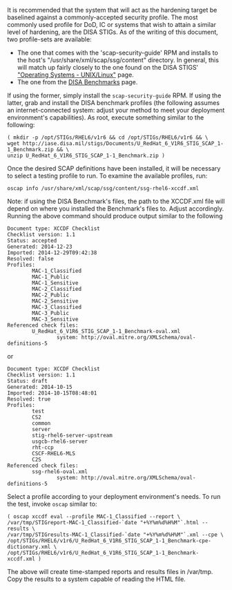 It is recommended that the system that will act as the hardening target be baselined against a commonly-accepted security profile. The most commonly used profile for DoD, IC or systems that wish to attain a similar level of hardening, are the DISA STIGs. As of the writing of this document, two profile-sets are available:
- The one that comes with the 'scap-security-guide' RPM and installs to the host's "/usr/share/xml/scap/ssg/content" directory. In general, this will match up fairly closely to the one found on the DISA STIGS' ["Operating Systems - UNIX/Linux"](http://iase.disa.mil/stigs/Documents/U_RedHat_6_V1R6_STIG.zip) page.
- The one from the [DISA Benchmarks](http://iase.disa.mil/stigs/Documents/U_RedHat_6_V1R6_STIG_SCAP_1-1_Benchmark.zip) page.


If using the former, simply install the `scap-security-guide` RPM. If using the latter, grab and install the DISA benchmark profiles (the following assumes an internet-connected system: adjust your method to meet your deployment environment's capabilities). As root, execute something similar to the following:
~~~
( mkdir -p /opt/STIGs/RHEL6/v1r6 && cd /opt/STIGs/RHEL6/v1r6 && \
wget http://iase.disa.mil/stigs/Documents/U_RedHat_6_V1R6_STIG_SCAP_1-1_Benchmark.zip && \
unzip U_RedHat_6_V1R6_STIG_SCAP_1-1_Benchmark.zip )
~~~
Once the desired SCAP definitions have been installed, it will be necessary to select a testing profile to run. To examine the available profiles, run:
~~~
oscap info /usr/share/xml/scap/ssg/content/ssg-rhel6-xccdf.xml
~~~
Note: if using the DISA Benchmark's files, the path to the XCCDF.xml file will depend on where you installed the Benchmark's files to. Adjust accordingly. Running the above command should produce output similar to the following
~~~
Document type: XCCDF Checklist
Checklist version: 1.1
Status: accepted
Generated: 2014-12-23
Imported: 2014-12-29T09:42:38
Resolved: false
Profiles:
        MAC-1_Classified
        MAC-1_Public
        MAC-1_Sensitive
        MAC-2_Classified
        MAC-2_Public
        MAC-2_Sensitive
        MAC-3_Classified
        MAC-3_Public
        MAC-3_Sensitive
Referenced check files:
        U_RedHat_6_V1R6_STIG_SCAP_1-1_Benchmark-oval.xml
                system: http://oval.mitre.org/XMLSchema/oval-definitions-5
~~~
or
~~~
Document type: XCCDF Checklist
Checklist version: 1.1
Status: draft
Generated: 2014-10-15
Imported: 2014-10-15T08:48:01
Resolved: true
Profiles:
        test
        CS2
        common
        server
        stig-rhel6-server-upstream
        usgcb-rhel6-server
        rht-ccp
        CSCF-RHEL6-MLS
        C2S
Referenced check files:
        ssg-rhel6-oval.xml
                system: http://oval.mitre.org/XMLSchema/oval-definitions-5
~~~
Select a profile according to your deployment environment's needs. To run the test, invoke `oscap` similar to:
~~~
( oscap xccdf eval --profile MAC-1_Classified --report \
/var/tmp/STIGreport-MAC-1_Classified-`date "+%Y%m%d%H%M"`.html --results \
/var/tmp/STIGresults-MAC-1_Classified-`date "+%Y%m%d%H%M"`.xml --cpe \
/opt/STIGs/RHEL6/v1r6/U_RedHat_6_V1R6_STIG_SCAP_1-1_Benchmark-cpe-dictionary.xml \
/opt/STIGs/RHEL6/v1r6/U_RedHat_6_V1R6_STIG_SCAP_1-1_Benchmark-xccdf.xml )
~~~
The above will create time-stamped reports and results files in /var/tmp. Copy the results to a system capable of reading the HTML file.
